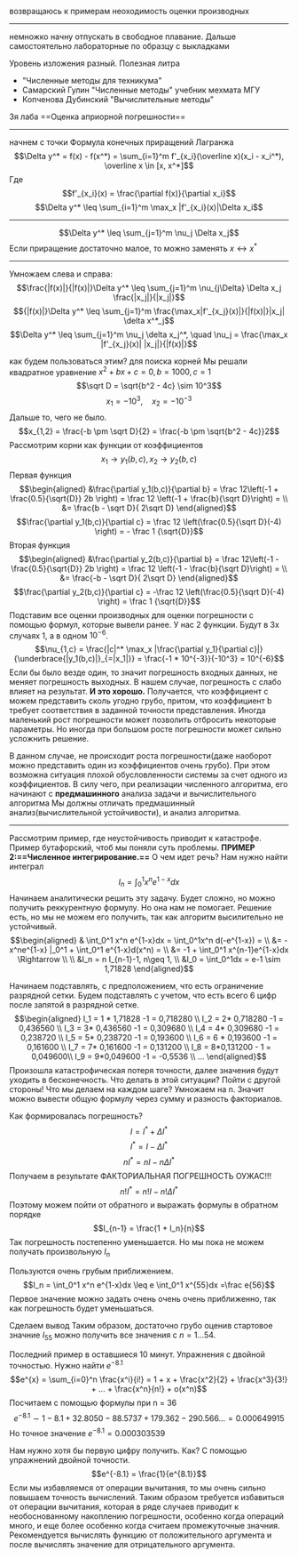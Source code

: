 возвращаюсь к примерам 
неоходимость оценки производных

---
немножко начну отпускать в свободное плавание. Дальше самостоятельно лабораторные по образцу с выкладками

Уровень изложения разный.
Полезная литра
- "Численные методы для техникума"
- Самарский Гулин "Численные методы" учебник мехмата МГУ
- Копченова Дубинский "Вычислительные методы"

3я лаба ==Оценка априорной погрешности==

---

начнем с точки 
Формула конечных приращений Лагранжа
$$\Delta y^* = f(x) - f(x^*) = \sum_{i=1}^m f'_{x_i}(\overline x)(x_i - x_i^*), \overline x \in [x, x^*]$$
Где 
$$f'_{x_i}(x) = \frac{\partial f(x)}{\partial x_i}$$
$$\Delta y^* \leq \sum_{i=1}^m \max_x |f'_{x_i}(x)|\Delta x_i$$

---
$$\Delta y^* \leq \sum_{j=1}^m \nu_j \Delta x_j$$
Если приращение достаточно малое, то можно заменять $x \leftrightarrow x^*$

---
Умножаем слева и справа:
$$\frac{|f(x)|}{|f(x)|}\Delta y^* \leq \sum_{j=1}^m \nu_{j\Delta} \Delta x_j \frac{|x_j|}{|x_j|}$$
$${|f(x)|}\Delta y^* \leq \sum_{j=1}^m \frac{\max_x|f'_{x_j}(x)|}{|f(x)|}|x_j| \delta x^*_j$$
$$\Delta y^* \leq \sum_{j=1}^m \nu_j \delta x_j^*, \quad \nu_j = \frac{\max_x |f'_{x_j}(x)| |x_j|}{|f(x)|}$$

как будем пользоваться этим? для поиска корней
Мы решали квадратное уравнение  $x^2 + bx + c = 0, b = 1000, c = 1$
$$\sqrt D = \sqrt{b^2 - 4c} \sim 10^3$$
$$x_1 = -10^3, \quad x_2 = -10^{-3}$$
Дальше то, чего не было.
$$x_{1,2} = \frac{-b \pm \sqrt D}{2} = \frac{-b \pm \sqrt{b^2 - 4c}}2$$
Рассмотрим корни как функции от коэффициентов
$$x_1 \rightarrow y_1(b,c), x_2 \rightarrow y_2(b,c)$$
Первая функция
$$\begin{aligned}
&\frac{\partial y_1(b,c)}{\partial b} = \frac 12\left(-1 + \frac{0.5}{\sqrt{D}} 2b \right) = \frac 12 \left(-1 + \frac{b}{\sqrt D}\right) = \\
&= \frac{b - \sqrt D}{ 2\sqrt D}
\end{aligned}$$
$$\frac{\partial y_1(b,c)}{\partial c} = \frac 12 \left(\frac{0.5}{\sqrt D}(-4)  \right) = - \frac 1 {\sqrt{D}}$$
Вторая функция
$$\begin{aligned}
&\frac{\partial y_2(b,c)}{\partial b} = \frac 12\left(-1 - \frac{0.5}{\sqrt{D}} 2b \right) = \frac 12 \left(-1 - \frac{b}{\sqrt D}\right) = \\
&= \frac{-b - \sqrt D}{ 2\sqrt D}
\end{aligned}$$
$$\frac{\partial y_2(b,c)}{\partial c} = -\frac 12 \left(\frac{0.5}{\sqrt D}(-4)  \right) =  \frac 1 {\sqrt{D}}$$
Подставим все оценки производных для оценки погрешности с помощью формул, которые вывели ранее. У нас 2 функции. Будут в 3х случаях 1, а в одном $10^{-6}$.
$$\nu_{1,c} 
= \frac{|c|^* \max_x |\frac{\partial y_1}{\partial c}|}{\underbrace{|y_1(b,c)|}_{=|x_1|}}
= \frac{-1 * 10^{-3}}{-10^3} = 10^{-6}$$
Если бы было везде один, то значит погрешность входных данных, не меняет погрешность выходных. В нашем случае, погрешность c слабо влияет на результат. **И это хорошо.**
Получается, что коэффициент c можем представить сколь угодно грубо, притом, что коэффициент b требует соответствия в заданной точности представления.
Иногда маленький рост погрешности может позволить отбросить некоторые параметры. Но иногда при большом росте погрешности может сильно усложнить решение.

В данном случае, не происходит роста погрешности(даже наоборот можно представить один из коэффициентов очень грубо). При этом возможна ситуация плохой обусловленности системы за счет одного из коэффициентов. В силу чего, при реализации численного алгоритма, его начинают с **предмашинного** анализа задачи и вычислительного алгоритма
Мы должны отличать предмашинный анализ(вычислительной устойчивости), и анализ алгоритма.

---
Рассмотрим пример, где неустойчивость приводит к катастрофе. Пример бутафорский, чтоб мы поняли суть проблемы. 
**ПРИМЕР 2:==Численное интегрирование.==**
О чем идет речь?
Нам нужно найти интеграл
$$I_n = \int_0^1 x^n e^{1-x}dx$$
Начинаем аналитически решить эту задачу. Будет сложно, но можно получить реккурентную формулу. Но она нам не помогает.
Решение есть, но мы не можем его получить, так как алгоритм высилительно не устойчивый.
$$\begin{aligned}
& \int_0^1 x^n e^{1-x}dx = \int_0^1x^n d(-e^{1-x}) = \\
&= -x^ne^{1-x} |_0^1 + \int_0^1 e^{1-x}d(x^n) = \\
&= -1 + \int_0^1 x^{n-1}e^{1-x}dx \Rightarrow \\
\\
&I_n = n I_{n-1}-1, n\geq 1, \\
&I_0 = \int_0^1dx = e-1 \sim 1,71828
\end{aligned}$$

Начинаем подставлять, с предположением, что есть ограничение разрядной сетки. Будем подставлять с учетом, что есть всего 6 цифр после запятой в разрядной сетке.
$$\begin{aligned}
I_1 = 1 * 1,71828 -1 = 0,718280 \\
I_2 = 2* 0,718280 -1 = 0,436560 \\
I_3 = 3* 0,436560 -1 = 0,309680 \\
I_4 = 4* 0,309680 -1 = 0,238720 \\
I_5 = 5* 0,238720 -1 = 0,193600 \\
I_6 = 6 * 0,193600 -1 = 0,161600 \\
I_7 = 7* 0,161600 -1 = 0,131200 \\
I_8 = 8*0,131200 - 1 = 0,049600\\
I_9 = 9*0,049600 -1 = -0,5536 \\
...
\end{aligned}$$
Произошла катастрофическая потеря точности, далее значения будут уходить в бесконечность. Что делать в этой ситуации? 
Пойти с другой стороны! 
Что мы делаем на каждом шаге? Умножаем на n. Значит можно вывести общую формулу через сумму и разность факториалов. 

Как формировалась погрешность?
$$I = I^* + \Delta I^*$$
$$I^* = I - \Delta I^*$$
$$nI^* = nI - n\Delta I^*$$
Получаем в результате ФАКТОРИАЛЬНАЯ ПОГРЕШНОСТЬ ОУЖАС!!!
$$n! I^* = n!I - n! \Delta I^*$$
Поэтому можем пойти от обратного и выражать формулы в обратном порядке
$$I_{n-1} = \frac{1 + I_n}{n}$$
Так погрешность постепенно уменьшается. Но мы пока не можем получать произвольную $I_n$

Пользуются очень грубым приближением.
$$I_n = \int_0^1 x^n e^{1-x}dx \leq e \int_0^1 x^{55}dx =\frac e{56}$$
Первое значение можно задать очень очень очень приближенно, так как погрешность будет уменьшаться. 

Сделаем вывод
Таким образом, достаточно грубо оценив стартовое значние $I_{55}$ можно получить все значения с $n = 1 ... 54$.

Последний пример в оставшиеся 10 минут.
Упражнения с двойной точностью. Нужно найти $e^{-8.1}$
$$e^{x} = \sum_{i=0}^n \frac{x^i}{i!} = 1 + x + \frac{x^2}{2} + \frac{x^3}{3!} + ... + \frac{x^n}{n!} + o(x^n)$$
Посчитаем с помощью формулы при n = 36
$$e^{-8.1} \sim 1 - 8.1 + 32.8050 - 88.5737 + 179.362 -290.566 ... = 0.000649915$$
Но точное значение $e^{-8.1} = 0.000303539$

Нам нужно хотя бы первую цифру получить. Как? С помощью упражнений двойной точности.
$$e^{-8.1} = \frac{1}{e^{8.1}}$$
Если мы избавляемся от операции вычитания, то мы очень сильно повышаем точность вычислений.
Таким образом требуется избавиться от операции вычитания, которая в ряде случаев приводит к необоснованному накоплению погрешности, особенно когда операций много, и еще более особенно когда считаем промежуточные значния.
Рекомендуется вычислять функцию от положительного аргумента и после вычислять значение для отрицательного аргумента.